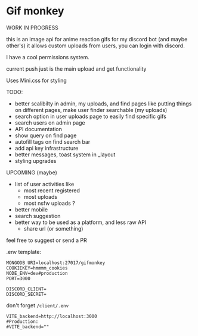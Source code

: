 # Gif monkey

WORK IN PROGRESS

this is an image api for anime reaction gifs for my discord bot (and maybe other's)
it allows custom uploads from users, you can login with discord.

I have a cool permissions system.

current push just is the main upload and get functionality

Uses Mini.css for styling

TODO:
 - better scalibilty in admin, my uploads, and find pages
    like putting things on different pages, make user finder searchable (my uploads)
 - search option in user uploads page to easily find specific gifs
 - search users on admin page
 - API documentation
 - show query on find page
 - autofill tags on find search bar
 - add api key infrastructure
 - better messages, toast system in _layout
 - styling upgrades

UPCOMING (maybe)
 - list of user activities like
   - most recent registered
   - most uploads
   - most nsfw  uploads ? 
 - better mobile
 - search suggestion
 - better way to be used as a platform, and less raw API
   - share url (or something)

feel free to suggest or send a PR

.env template:
```env
MONGODB_URI=localhost:27017/gifmonkey
COOKIEKEY=hmmmm_cookies
NODE_ENV=dev#production
PORT=3000

DISCORD_CLIENT=
DISCORD_SECRET=
```

don't forget `/client/.env`
```env
VITE_backend=http://localhost:3000
#Production:
#VITE_backend=""
```